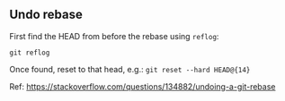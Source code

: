## Undo rebase

First find the HEAD from before the rebase using `reflog`:

`git reflog`

Once found, reset to that head, e.g.: `git reset --hard HEAD@{14}`

Ref: https://stackoverflow.com/questions/134882/undoing-a-git-rebase


